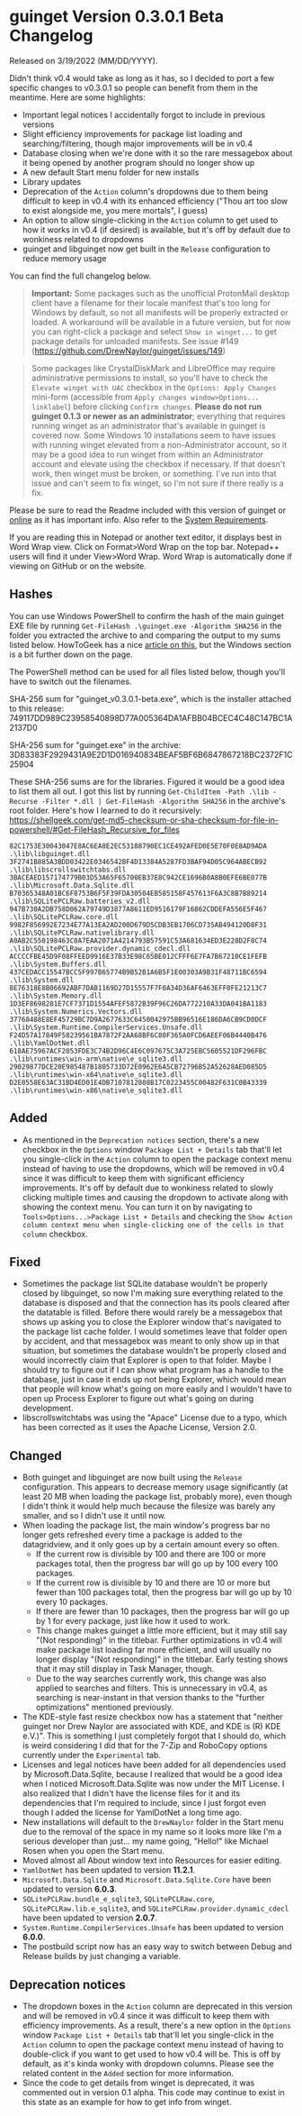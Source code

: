 # guinget Version 0.3.0.1 Beta Changelog
Released on 3/19/2022 (MM/DD/YYYY).

Didn't think v0.4 would take as long as it has, so I decided to port a few specific changes to v0.3.0.1 so people can benefit from them in the meantime. Here are some highlights:
- Important legal notices I accidentally forgot to include in previous versions
- Slight efficiency improvements for package list loading and searching/filtering, though major improvements will be in v0.4
- Database closing when we're done with it so the rare messagebox about it being opened by another program should no longer show up
- A new default Start menu folder for new installs
- Library updates
- Deprecation of the `Action` column's dropdowns due to them being difficult to keep in v0.4 with its enhanced efficiency ("Thou art too slow to exist alongside me, you mere mortals", I guess)
- An option to allow single-clicking in the `Action` column to get used to how it works in v0.4 (if desired) is available, but it's off by default due to wonkiness related to dropdowns
- guinget and libguinget now get built in the `Release` configuration to reduce memory usage

You can find the full changelog below.

> **Important:** Some packages such as the unofficial ProtonMail desktop client have a filename for their locale manifest that's too long for Windows by default, so not all manifests will be properly extracted or loaded. A workaround will be available in a future version, but for now you can right-click a package and select `Show in winget...` to get package details for unloaded manifests. See issue #149 (https://github.com/DrewNaylor/guinget/issues/149)

> Some packages like CrystalDiskMark and LibreOffice may require administrative permissions to install, so you'll have to check the `Elevate winget with UAC` checkbox in the `Options: Apply Changes` mini-form (accessible from `Apply changes window>Options... linklabel`) before clicking `Confirm changes`. **Please do not run guinget 0.1.3 or newer as an administrator**; everything that requires running winget as an administrator that's available in guinget is covered now. Some Windows 10 installations seem to have issues with running winget elevated from a non-Administrator account, so it may be a good idea to run winget from within an Administrator account and elevate using the checkbox if necessary. If that doesn't work, then winget must be broken, or something. I've run into that issue and can't seem to fix winget, so I'm not sure if there really is a fix.

Please be sure to read the Readme included with this version of guinget or [online](https://github.com/DrewNaylor/guinget/blob/master/docs/readmes/readme-v0.3.0.1-beta.txt) as it has important info. Also refer to the [System Requirements](https://drew-naylor.com/guinget/system-requirements).

If you are reading this in Notepad or another text editor, it displays best in Word Wrap view. Click on Format>Word Wrap on the top bar. Notepad++ users will find it under View>Word Wrap. Word Wrap is automatically done if viewing on GitHub or on the website.

## Hashes

You can use Windows PowerShell to confirm the hash of the main guinget EXE file by running
`Get-FileHash .\guinget.exe -Algorithm SHA256` in the folder you extracted the archive to and comparing the output to my sums listed below. HowToGeek has a nice [article on this](https://www.howtogeek.com/67241/htg-explains-what-are-md5-sha-1-hashes-and-how-do-i-check-them/), but the Windows section is a bit further down on the page.

The PowerShell method can be used for all files listed below, though you'll have to switch out the filenames.

SHA-256 sum for "guinget_v0.3.0.1-beta.exe", which is the installer attached to this release:
749117DD989C23958540898D77A005364DA1AFBB04BCEC4C48C147BC1A2137D0

SHA-256 sum for "guinget.exe" in the archive:
3D83383F2929431A9E2D1D016940834BEAF5BF6B6847867218BC2372F1C25904

These SHA-256 sums are for the libraries. Figured it would be a good idea to list them all out. I got this list by running `Get-ChildItem -Path .\lib -Recurse -Filter *.dll | Get-FileHash -Algorithm SHA256` in the archive's root folder. Here's how I learned to do it recursively: https://shellgeek.com/get-md5-checksum-or-sha-checksum-for-file-in-powershell/#Get-FileHash_Recursive_for_files

```text
82C1753E30043047E8AC6EA8E2EC53188790EC1CE492AFED0E5E70F0E8AD9ADA    .\lib\libguinget.dll
3F2741B885A3BDD03422E0346542BF4D13384A5287FD3BAF94D05C964ABECB92    .\lib\libscrollswitchtabs.dll
3BACEAED157174779B03D53A65F65700EB37E8C942CE1696B0A8B0EFE6BE077B    .\lib\Microsoft.Data.Sqlite.dll
B70365348A01BC6F8753B6F5F39FDA30504EB585158F457613F6A3C8B7B89214    .\lib\SQLitePCLRaw.batteries_v2.dll
947B730A2DB758D062A79749D3877A8611ED9516179F16862CDDEFA556E5F467    .\lib\SQLitePCLRaw.core.dll
9982F856992E7234E77A13EA2AD200D679D5CDB3EB1706CD735AB494120D8F31    .\lib\SQLitePCLRaw.nativelibrary.dll
A0AB2C550198463C0A7EAA2071A4214793B57591C53A681634ED3E228D2F8C74    .\lib\SQLitePCLRaw.provider.dynamic_cdecl.dll
ACCCCFBE45D9F08FFEED9916E37B33E98C65BE012CFFF6E7FA7B67210CE1FEFB    .\lib\System.Buffers.dll
437CEDACC15547BCC5F997B65774B9B52B1A6B5F1E00303A9B31F48711BC6594    .\lib\System.dll
8E76318E8B06692ABF7DAB1169D27D15557F7F0A34D36AF6463EFF0FE21213C7    .\lib\System.Memory.dll
1D3EF8698281E7CF7371D1554AFEF5872B39F96C26DA772210A33DA041BA1183    .\lib\System.Numerics.Vectors.dll
37768488E8EF45729BC7D9A2677633C6450042975BB96516E186DA6CB9CD0DCF    .\lib\System.Runtime.CompilerServices.Unsafe.dll
F24D57A17849F58239561BA7872F2AA68BF6C80F365A0FCD6AEEF06B4440B476    .\lib\YamlDotNet.dll
618AE75967ACF2053FDE3C74B2D96C4E6C097675C3A725EBC5605521DF296FBC    .\lib\runtimes\win-arm\native\e_sqlite3.dll
29029877DCE20E985487B1805733D72E0962E6A5CB72796B52A52628AED085D5    .\lib\runtimes\win-x64\native\e_sqlite3.dll
D2E0558E63AC31BD4ED01E4DB7107812808B17C0223455C00482F631C0B43339    .\lib\runtimes\win-x86\native\e_sqlite3.dll
```


## Added

- As mentioned in the `Deprecation notices` section, there's a new checkbox in the `Options` window `Package List + Details` tab that'll let you single-click in the `Action` column to open the package context menu instead of having to use the dropdowns, which will be removed in v0.4 since it was difficult to keep them with significant efficiency improvements. It's off by default due to wonkiness related to slowly clicking multiple times and causing the dropdown to activate along with showing the context menu. You can turn it on by navigating to `Tools>Options...>Package List + Details` and checking the `Show Action column context menu when single-clicking one of the cells in that column` checkbox.

## Fixed

- Sometimes the package list SQLite database wouldn't be properly closed by libguinget, so now I'm making sure everything related to the database is disposed and that the connection has its pools cleared after the datatable is filled. Before there would rarely be a messagebox that shows up asking you to close the Explorer window that's navigated to the package list cache folder. I would sometimes leave that folder open by accident, and that messagebox was meant to only show up in that situation, but sometimes the database wouldn't be properly closed and would incorrectly claim that Explorer is open to that folder. Maybe I should try to figure out if I can show what program has a handle to the database, just in case it ends up not being Explorer, which would mean that people will know what's going on more easily and I wouldn't have to open up Process Explorer to figure out what's going on during development.
- libscrollswitchtabs was using the "Apace" License due to a typo, which has been corrected as it uses the Apac*h*e License, Version 2.0.

## Changed

- Both guinget and libguinget are now built using the `Release` configuration. This appears to decrease memory usage significantly (at least 20 MB when loading the package list, probably more), even though I didn't think it would help much because the filesize was barely any smaller, and so I didn't use it until now.
- When loading the package list, the main window's progress bar no longer gets refreshed every time a package is added to the datagridview, and it only goes up by a certain amount every so often.
  - If the current row is divisible by 100 and there are 100 or more packages total, then the progress bar will go up by 100 every 100 packages.
  - If the current row is divisible by 10 and there are 10 or more but fewer than 100 packages total, then the progress bar will go up by 10 every 10 packages.
  - If there are fewer than 10 packages, then the progress bar will go up by 1 for every package, just like how it used to work.
  - This change makes guinget a little more efficient, but it may still say "(Not responding)" in the titlebar. Further optimizations in v0.4 will make package list loading far more efficient, and will usually no longer display "(Not responding)" in the titlebar. Early testing shows that it may still display in Task Manager, though.
  - Due to the way searches currently work, this change was also applied to searches and filters. This is unnecessary in v0.4, as searching is near-instant in that version thanks to the "further optimizations" mentioned previously.
- The KDE-style fast resize checkbox now has a statement that "neither guinget nor Drew Naylor are associated with KDE, and KDE is (R) KDE e.V.)". This is something I just completely forgot that I should do, which is weird considering I did that for the 7-Zip and RoboCopy options currently under the `Experimental` tab.
- Licenses and legal notices have been added for all dependencies used by Microsoft.Data.Sqlite, because I realized that would be a good idea when I noticed Microsoft.Data.Sqlite was now under the MIT License. I also realized that I didn't have the license files for it and its dependencies that I'm required to include, since I just forgot even though I added the license for YamlDotNet a long time ago.
- New installations will default to the `DrewNaylor` folder in the Start menu due to the removal of the space in my name so it looks more like I'm a serious developer than just... my name going, "Hello!" like Michael Rosen when you open the Start menu.
- Moved almost all About window text into Resources for easier editing.
- `YamlDotNet` has been updated to version **11.2.1**.
- `Microsoft.Data.Sqlite` and `Microsoft.Data.Sqlite.Core` have been updated to version **6.0.3**.
- `SQLitePCLRaw.bundle_e_sqlite3`, `SQLitePCLRaw.core`, `SQLitePCLRaw.lib.e_sqlite3`, and `SQLitePCLRaw.provider.dynamic_cdecl` have been updated to version **2.0.7**.
- `System.Runtime.CompilerServices.Unsafe` has been updated to version **6.0.0**.
- The postbuild script now has an easy way to switch between Debug and Release builds by just changing a variable.

## Deprecation notices

- The dropdown boxes in the `Action` column are deprecated in this version and will be removed in v0.4 since it was difficult to keep them with efficiency improvements. As a result, there's a new option in the `Options` window `Package List + Details` tab that'll let you single-click in the `Action` column to open the package context menu instead of having to double-click if you want to get used to how v0.4 will be. This is off by default, as it's kinda wonky with dropdown columns. Please see the related content in the `Added` section for more information.
- Since the code to get details from winget is deprecated, it was commented out in version 0.1 alpha. This code may continue to exist in this state as an example for how to get info from winget.